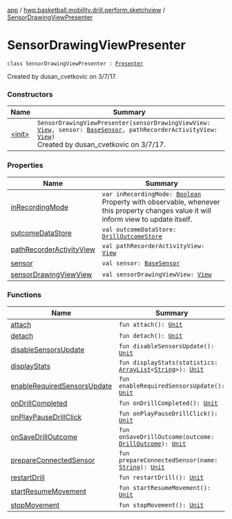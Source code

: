[app](../../index.md) / [hwp.basketball.mobility.drill.perform.sketchview](../index.md) / [SensorDrawingViewPresenter](.)

# SensorDrawingViewPresenter

`class SensorDrawingViewPresenter : `[`Presenter`](../-sensor-drawing-view-view-contract/-presenter/index.md)

Created by dusan_cvetkovic on 3/7/17.

### Constructors

| Name | Summary |
|---|---|
| [&lt;init&gt;](-init-.md) | `SensorDrawingViewPresenter(sensorDrawingViewView: `[`View`](../-sensor-drawing-view-view-contract/-view/index.md)`, sensor: `[`BaseSensor`](../../hwp.basketball.mobility.device.sensor/-base-sensor/index.md)`, pathRecorderActivityView: `[`View`](../../hwp.basketball.mobility.drill.perform/-path-recorder-activity-contract/-view/index.md)`)`<br>Created by dusan_cvetkovic on 3/7/17. |

### Properties

| Name | Summary |
|---|---|
| [inRecordingMode](in-recording-mode.md) | `var inRecordingMode: `[`Boolean`](https://kotlinlang.org/api/latest/jvm/stdlib/kotlin/-boolean/index.html)<br>Property with observable, whenever this property changes value it will inform view to update itself. |
| [outcomeDataStore](outcome-data-store.md) | `val outcomeDataStore: `[`DrillOutcomeStore`](../../hwp.basketball.mobility.entitiy.drills.outcomes/-drill-outcome-store/index.md) |
| [pathRecorderActivityView](path-recorder-activity-view.md) | `val pathRecorderActivityView: `[`View`](../../hwp.basketball.mobility.drill.perform/-path-recorder-activity-contract/-view/index.md) |
| [sensor](sensor.md) | `val sensor: `[`BaseSensor`](../../hwp.basketball.mobility.device.sensor/-base-sensor/index.md) |
| [sensorDrawingViewView](sensor-drawing-view-view.md) | `val sensorDrawingViewView: `[`View`](../-sensor-drawing-view-view-contract/-view/index.md) |

### Functions

| Name | Summary |
|---|---|
| [attach](attach.md) | `fun attach(): `[`Unit`](https://kotlinlang.org/api/latest/jvm/stdlib/kotlin/-unit/index.html) |
| [detach](detach.md) | `fun detach(): `[`Unit`](https://kotlinlang.org/api/latest/jvm/stdlib/kotlin/-unit/index.html) |
| [disableSensorsUpdate](disable-sensors-update.md) | `fun disableSensorsUpdate(): `[`Unit`](https://kotlinlang.org/api/latest/jvm/stdlib/kotlin/-unit/index.html) |
| [displayStats](display-stats.md) | `fun displayStats(statistics: `[`ArrayList`](https://kotlinlang.org/api/latest/jvm/stdlib/kotlin.collections/-array-list/index.html)`<`[`String`](https://kotlinlang.org/api/latest/jvm/stdlib/kotlin/-string/index.html)`>): `[`Unit`](https://kotlinlang.org/api/latest/jvm/stdlib/kotlin/-unit/index.html) |
| [enableRequiredSensorsUpdate](enable-required-sensors-update.md) | `fun enableRequiredSensorsUpdate(): `[`Unit`](https://kotlinlang.org/api/latest/jvm/stdlib/kotlin/-unit/index.html) |
| [onDrillCompleted](on-drill-completed.md) | `fun onDrillCompleted(): `[`Unit`](https://kotlinlang.org/api/latest/jvm/stdlib/kotlin/-unit/index.html) |
| [onPlayPauseDrillClick](on-play-pause-drill-click.md) | `fun onPlayPauseDrillClick(): `[`Unit`](https://kotlinlang.org/api/latest/jvm/stdlib/kotlin/-unit/index.html) |
| [onSaveDrillOutcome](on-save-drill-outcome.md) | `fun onSaveDrillOutcome(outcome: `[`DrillOutcome`](../../hwp.basketball.mobility.entitiy.drills.outcomes/-drill-outcome/index.md)`): `[`Unit`](https://kotlinlang.org/api/latest/jvm/stdlib/kotlin/-unit/index.html) |
| [prepareConnectedSensor](prepare-connected-sensor.md) | `fun prepareConnectedSensor(name: `[`String`](https://kotlinlang.org/api/latest/jvm/stdlib/kotlin/-string/index.html)`): `[`Unit`](https://kotlinlang.org/api/latest/jvm/stdlib/kotlin/-unit/index.html) |
| [restartDrill](restart-drill.md) | `fun restartDrill(): `[`Unit`](https://kotlinlang.org/api/latest/jvm/stdlib/kotlin/-unit/index.html) |
| [startResumeMovement](start-resume-movement.md) | `fun startResumeMovement(): `[`Unit`](https://kotlinlang.org/api/latest/jvm/stdlib/kotlin/-unit/index.html) |
| [stopMovement](stop-movement.md) | `fun stopMovement(): `[`Unit`](https://kotlinlang.org/api/latest/jvm/stdlib/kotlin/-unit/index.html) |
